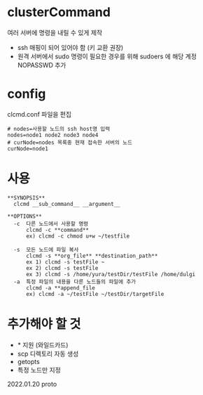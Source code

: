 # clusterCommand
여러 서버에 명령을 내릴 수 있게 제작
* ssh 매핑이 되어 있어야 함 (키 교환 권장)
* 원격 서버에서 sudo 명령이 필요한 경우를 위해 sudoers 에 해당 계정 NOPASSWD 추가

# config
clcmd.conf 파일을 편집
```
# nodes=사용할 노드의 ssh host명 입력
nodes=node1 node2 node3 node4
# curNode=nodes 목록중 현재 접속한 서버의 노드
curNode=node1
```

# 사용
```
**SYNOPSIS**
  clcmd __sub_command__ __argument__
  
**OPTIONS**
  -c  다른 노드에서 사용할 명령
      clcmd -c **command**
      ex) clcmd -c chmod u+w ~/testfile 
  
  -s  모든 노드에 파일 복사
      clcmd -s **org_file** **destination_path**
      ex 1) clcmd -s testFile ~
      ex 2) clcmd -s testFile
      ex 3) clcmd -s /home/yura/testDir/testFile /home/dulgi  
  -a  특정 파일의 내용을 다른 노드들의 파일에 추가
      clcmd -a **append_file
      ex) clcmd -a ~/testFile ~/testDir/targetFile
```

# 추가해야 할 것
* \* 지원 (와일드카드)
* scp 디렉토리 자동 생성 
* getopts
* 특정 노드만 지정 



2022.01.20 proto
